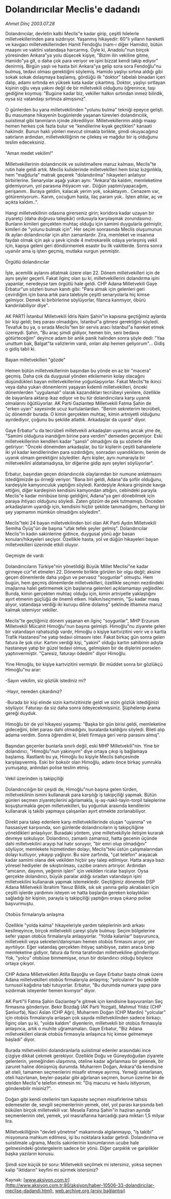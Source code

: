 # Dolandırıcılar Meclis'e dadandı

*Ahmet Dinç 2003.07.28*

<font class="agenda2NewsSpot">
 Dolandırıcılar, devletin kalbi Meclis"e kadar girip, çeşitli hilelerle milletvekillerinden para sızdırıyor. Yaşanmış hikayedir: 60"lı yılların hareketli ve kavgacı milletvekillerinden Hamit Fendoğlu (nam-ı diğer Hamido), bütün maaşını ve vaktini vatandaşa harcarmış.
</font>
<font class="newsDetail">
 Öyle ki, Anadolu"nun birçok yöresinden Ankara"ya yolu düşecek kişiye, "Bizim ilin vekiline gitme, Hamido"ya git, o daha çok para veriyor ve işini bizzat kendi takip ediyor" denirmiş. Birgün yaşlı ve hasta biri Ankara"ya gelip sora sora Fendoğlu"nu bulmuş, tedavi olması gerektiğini söylemiş. Hamido yaşlıyı sırtına aldığı gibi sokak sokak dolaşmaya başlamış, gördüğü ilk "doktor" tabelalı binadan içeri dalıp, adamı sırtında en yüksek kata kadar çıkartmış. Doktor, yaşlıyı sırtlayan kişinin oğlu veya yakını değil de bir milletvekili olduğunu öğrenince, taşı gediğine koymuş: "Bugüne kadar biz, vekiller halkın sırtından inmez bilirdik, oysa siz vatandaşı sırtınıza almışsınız".
 <br/>
 <br/>
 O günlerden bu yana milletvekilinden "yolunu bulma" tekniği epeyce gelişti. Bu masumane hikayenin bugünlerde yaşanan türevleri dolandırıcılık, suiistimal gibi tanımların içinde zikrediliyor. Milletvekillerinin aldığı maaşı hemen herkes çok fazla bulur ve "kendilerine kıyak geçtikleri" kanaati hakimdir. Bunun haklı yönleri mevcut olmakla birlikte, şimdi okuyacağınız satırların ardından, milletvekilliğinin ne çilekeş ve mağdur bir iş olduğunu teslim edeceksiniz.
 <br/>
 <br/>
 "Aman medet vekilim!"
 <br/>
 <br/>
 Milletvekillerinin dolandırıcılık ve suiistimallere maruz kalması, Meclis"te rutin hale geldi artık. Meclis kulislerinde milletvekilleri hem biraz kızgınlıkla, hem "mağdurla" matrak geçerek "dolandırılma" hikayeleri anlatıyor birbirlerine. Senaryolar aşağı yukarı aynı: "Ankara"da kaldım, memleketime gidemiyorum, yol parasına ihtiyacım var.. Düğün yaptım/yapacağım, perişanım.. Buraya geldim, kalacak yerim yok, sokaktayım.. Cenazem var, götüremiyorum.. Karım, çocuğum hasta, ilaç param yok.. İşten attılar, aç ve açıkta kaldım..".
 <br/>
 <br/>
 Hangi milletvekilinin odasına girerseniz girin; koridora kadar uzayan bir ziyaretçi (daha doğrusu talepkâr) ordusuyla karşılaşmak zorundasınız. Bunların kimileri gerçekten muhtaç olduğu için samimi duygularla gelmiştir, kimileri de "yolunu bulmak için". Her seçim sonrasında Meclis oluşumunun ilk ayları dolandırıcılar için altın zamanlardır. Zira, memleket ve insanına faydalı olmak için aşk u şevk içinde 4 metrekarelik odaya yerleşmiş vekil için, kapıya geleni geri döndürmemek esastır bu ilk vakitlerde. Sonra sonra uyanılır ama iş işten geçmiş, mutlaka vurgun yenmiştir.
 <br/>
 <br/>
 Örgütlü dolandırıcılar
 <br/>
 <br/>
 İşte, acemilik aylarını atlatmak üzere olan 22. Dönem milletvekilleri için de aynı şeyler geçerli. Fakat ilginç olan şu ki, milletvekillerini dolandırma işini yapanlar, neredeyse tam örgütlü hale geldi. CHP Adana Milletvekili Gaye Erbatur"un sözleri bunun kanıtı gibi: "Para almak için gelenleri geri çevirdiğim için bana artık para talebiyle çeşitli senaryolarla hiç kimse gelmiyor. Demek ki birbirlerine söylüyorlar, filanca kanmıyor, öbürü kandırılabiliyor diye".
 <br/>
 <br/>
 AK PARTİ İstanbul Milletvekili İdris Naim Şahin"in kapısına geçtiğimiz aylarda bir kişi geldi; beş parası olmadığını, İstanbul"a gitmesi gerektiğini söyledi. Tevafuk bu ya, o sırada Meclis"ten bir servis aracı İstanbul"a hareket etmek üzereydi. Şahin, "Bu araç şimdi gidiyor, hemen bin, seni bedava götürteceğim" deyince adam bir anlık panik halinden sonra şöyle dedi: "Yaa unuttum bak, Balgat"ta valizlerim vardı, onları alıp hemen geliyorum"... Gidiş o gidiş tabii ki.
 <br/>
 <br/>
 Bayan milletvekilleri "gözde"
 <br/>
 <br/>
 Hemen bütün milletvekillerinin başından bu yönde en az bir "macera" geçmiş. Daha çok da duygusal yönden etkilemenin kolay olacağını düşündükleri bayan milletvekillerine yoğunlaşıyorlar. Fakat Meclis"te ikinci veya daha yukarı dönemlerini yaşayan kıdemli milletvekilleri, önceki dönemlerden "uygulamalı" olarak kazandıkları tecrübeyi yenilere, özellikle de bayanlara aktarıp ikaz ediyor ve bu tür dolandırıcılara karşı uyanık olmalarını öğütlüyorlar. AK Parti Gaziantep Milletvekili Fatma Şahin de "erken uyarı" sayesinde ucuz kurtulanlardan. "Benim sekreterim tecrübeli, üç dönemdir burada. O kimin gerçekten muhtaç, kimin artniyetli olduğunu ayırdediyor, çoğunu bu şekilde atlattık. Arkadaşlar da uyardı" diyor.
 <br/>
 <br/>
 Gaye Erbatur"u da tecrübeli milletvekili arkadaşları uyarmış ancak yine de, "Samimi olduğuna inandığım birine para verdim" demeden geçemiyor. Eski milletvekillerinin kendileri kadar "şanslı" olmadığını da şu sözlerle dile getiriyor: "Önceki dönemden arkadaşlar, bu tür kişilerin çeşitli bahanelerle iki yıl kadar kendilerinden para sızdırdığını, sonradan uyandıklarını, benim de uyanık olmam gerektiğini söylediler. Aynı kişiler, aynı numarayla bir milletvekilini aldatamadıysa, bir diğerine gidip aynı şeyleri söylüyorlar".
 <br/>
 <br/>
 Erbatur, başından geçen dolandırıcılık olaylarından bir numune anlatmasını istediğimizde şu örneği veriyor: "Bana biri geldi, Adana"da şoför olduğunu, kardeşiyle kamyonculuk yaptığını söyledi. Kardeşiyle Ankara girişinde kavga ettiğini, diğer kardeşinin kendisini kamyondan attığını, cebindeki parayla Meclis"e kadar minibüse binip geldiğini, Adana"ya geri dönebilmek için paraya ihtiyacı olduğunu söyledi. Zaten gözüm de pek tutmamıştı. Önceden arkadaşlarım uyardığı için, kendisini hiçbir şekilde tanımadığımı, herhangi bir şey yapmamın mümkün olmadığını söyledim".
 <br/>
 <br/>
 Meclis"teki 24 bayan milletvekilinden biri olan AK Parti Aydın Milletvekili Semiha Öyüş"ün de başına "ufak tefek şeyler gelmiş". Dolandırıcılar Meclis"in kadın sakinlerine gidince, duygusal yönü ağır basan konuları/hikayeleri seçiyor. Özellikle hasta, yol ve düğün hikayeleri bayan milletvekilleri üzerinde etkili oluyor.
 <br/>
 <br/>
 Geçmişte de vardı
 <br/>
 <br/>
 Dolandırıcıların Türkiye"nin yönetildiği Büyük Millet Meclisi"ne kadar girmeye cür"et etmeleri 22. Dönemle birlikte görülen bir olgu değil; aksine geçen dönemlerde daha yoğun ve pervasız "soygunlar" olmuştu. Hem bugün, hem geçmiş dönemlerde milletvekilleri, özellikle seçmen nezdindeki imajlarına halel getirmemek için başlarına gelenleri açıklamamayı yeğlediler. Bunda, kimin gerçekten muhtaç olduğu için, kimin artniyetle yaklaştığını ayırt etmenin güçlüğü de önemli etken. Halkın/seçmenin, "Şu kadar maaş alıyor, vatandaşa verdiği iki kuruşu diline dolamış" şeklinde ithamına maruz kalmak istemiyor vekiller.
 <br/>
 <br/>
 Meclis"te geçtiğimiz dönem yaşanan en ilginç "soygunlar", MHP Erzurum Milletvekili Mücahit Himoğlu"nun başına gelmişti. Himoğlu"nu ziyarete gelen bir vatandaşın rahatsızlığı vardır, Himoğlu o kişiye kartvizitini verir ve o kartla Trafik Hastanesi"ne yatıp tedavi olmasını ister. Fakat birkaç gün sonra gelen fatura ile şok olur. Kartını verdiği kişi, "yakini" olduğu kartın sahibinin adıyla hastaneye yatıp bir güzel tedavi olmuş, gelmişken bir de dişlerini porselen yaptırıvermiştir. "Çaresiz, faturayı ödedim" diyor Himoğlu.
 <br/>
 <br/>
 Yine Himoğlu, bir kişiye kartvizitini vermiştir. Bir müddet sonra bir gözlükçü Himoğlu"nu arar:
 <br/>
 <br/>
 -Sayın vekilim, siz gözlük istediniz mi?
 <br/>
 <br/>
 -Hayır, nereden çıkardınız?
 <br/>
 <br/>
 -Burada bir kişi elinde sizin kartvizitinizle geldi ve sizin gözlük istediğinizi söylüyor. Faturayı da siz daha sonra ödeyecekmişsiniz. Şüphelenip arama gereği duyduk.
 <br/>
 <br/>
 Himoğlu bir de yol hikayesi yaşamış: "Başka bir gün birisi geldi, memleketine gideceğini, bilet parası dahi olmadığını, buralarda kaldığını söyledi. Bileti alıp adama verdim. Sonra öğrendim ki, bileti firmaya geri verip parasını almış".
 <br/>
 <br/>
 Başından geçenler bunlarla sınırlı değil, eski MHP Milletvekili"nin. Yine bir dolandırıcı, "Himoğlu"nun yakınıyım" diye ortaya çıkıp iş bağlamaya başlamış. Rastlantı bu ya, Himoğlu bu kişiyle Meclis bahçesinde karşılaşıvermiş. Eski bir boksör olan Himoğlu, adamı önce birkaç yumrukla yumuşatıp, ardından polise teslim etmiş.
 <br/>
 <br/>
 Vekil üzerinden iş takipçiliği
 <br/>
 <br/>
 Dolandırıcılığın bir çeşidi de, Himoğlu"nun başına gelen türden, milletvekilinin ismini kullanarak para karşılığı iş takipçiliği yapmak. Bütün günleri seçmen ziyaretçilerini ağırlamakla, iş-aş-nakil-tayin-torpil taleplerine koşuşturmakla geçen milletvekilleri, bu yoğunluk arasında kendilerini kullanarak iş takibi yapmaya çalışanları ayırt etmekte zorlanabiliyor.
 <br/>
 <br/>
 Direkt para talep edenlere karşı milletvekillerinde oluşan "uyanma" ve hassasiyet karşısında, son günlerde dolandırıcıların iş takipçiliğine yöneldikleri anlaşılıyor. Buradaki yöntem, yine milletvekiliyle iletişim kurarak devreye sokuluyor. Dolandırıcı, zamanlı zamansız, hatta gecenin üçünde dahi milletvekilini arayıp hal hatır soruyor, "bir emri olup olmadığını" söylüyor, memlekete hizmetinden dolayı, Meclis"teki üstün çalışmalarından dolayı kutluyor, yıkayıp yağlıyor. Bu süre zarfında, "çat telefon" arayacak kadar samimi olana dek vekilden hiçbir şey talep edilmiyor. Hatta araya bazı yöresel hediyeler de sıkıştırılması, cazibe oranını artırıyor. Ardından "amcanın, dayının, yeğenin işleri" için vekilden ricalar başlıyor. Oysa gerçekte dolandırıcı, büyük paralar aldığı sıradan vatandaşın işini milletvekilini kullanarak yapmak istemektedir. Geçtiğimiz dönemde DSP Adana Milletvekili İbrahim Yavuz Bildik, sık sık yanına gelip akrabaları için çeşitli işlerde yardımını isteyen ve hatta başlarda gereken kolaylıkları sağladığı bir kişinin, parayla iş takipçiliği yaptığını oraya çıkarıp polise başvurmuştu.
 <br/>
 <br/>
 Otobüs firmalarıyla anlaşma
 <br/>
 <br/>
 Özellikle "yolda kalma" hikayeleriyle yardım taleplerinin ardı arkası kesilmeyince, birçok milletvekili çareyi şöyle bulmuş: Seçim bölgelerine sefer yapan otobüs firmalarıyla anlaşıyorlar. "Yolda kalanlar" başvurunca, milletvekili veya sekreteri/danışmanı hemen otobüs firmasını arıyor, yer ayırtılıyor. Eğer vatandaş gerçekten ihtiyaç sahibiyse, zaten araca binip memleketine gidiyor, fatura da firma tarafından milletvekiline gönderiliyor. Yok, "yolcu" otobüse binmemişse, onun bir dolandırıcı olduğu böylece ortaya çıkıyor.
 <br/>
 <br/>
 CHP Adana Milletvekilleri Atilla Başoğlu ve Gaye Erbatur başta olmak üzere Adana milletvekilleri otobüs firmalarıyla anlaşmış; "yolcularını" bu şekilde turnusol kağıdına tabi tutuyorlar. Erbatur, "Bu durumda numara yapıp para sızdırmak isteyenler hemen kıvırıyor" diyor.
 <br/>
 <br/>
 AK Parti"li Fatma Şahin Gaziantep"e gitmek için kendisine başvuranları Seç firmasına gönderiyor. Bekir Bozdağ (AK Parti Yozgat), Mahmut Yıldız (CHP Şanlıurfa), Naci Aslan (CHP Ağrı), Muharrem Doğan (CHP Mardin) "yolcular" için otobüs firmalarıyla anlaşan çok sayıda milletvekilinden sadece birkaçı. İlginç olan şu ki, "yolda kaldım" diyenlerin, milletvekili bir otobüs firmasıyla anlaşınca, artık o muhite uğramamaları. Gaye Erbatur, "Biz Adana milletvekilleri olarak otobüs firmasıyla anlaşınca hiç kimse gelmemeye başladı" diyor.
 <br/>
 <br/>
 Burada milletvekilini dolandıranlarla suiistimal edenler arasındaki ince çizgiye dikkat çekmek gerekiyor. Özellikle Doğu ve Güneydoğudan ziyarete gelenlerin, yemeğinden ulaşımına, oteline kadar ağırlanması bir gelenek, bir zaruret haline dönüşmüş durumda. Muharrem Doğan, Ankara"da kendisine ait oteli, tamamen seçmenlerini misafir etmeye ayırmış. Yemeği ısmarlanan, oteli hazırlanan, beyler-paşalar gibi ağırlanan seçmen, bunun üzerine bir de otelden Meclis"e telefon etmesin mi: "Diş macunu ve havlu istiyorum, gönderebilir misiniz?".
 <br/>
 <br/>
 Doğan gibi kendi otellerini tam kapasite seçmen misafirlerine tahsis edemeseler de, sevgili seçmenlerinin yemek, otel, yol parası karşısında beli bükülen birçok milletvekili var. Mesela Fatma Şahin"in haziran ayında seçmenlerinin otel, yemek, yol masraflarına harcadığı para miktarı 1,5 milyar lira.
 <br/>
 <br/>
 Milletvekilliğinin "devleti yönetme" makamında algılanmayıp, "iş takibi" misyonuna mahkum edilmesi, işi bu noktalara kadar getirdi. Dolandırılma ve suiistimale uğrama, Meclis sakinlerinin konumlarının ucube hale gelmesindeki göstergelerin sadece bir yönü. Diğer çarpıklık ve gariplikler başka yazıların konusu.
 <br/>
 <br/>
 Şimdi size küçük bir soru: Milletvekili seçilmek mi istersiniz, yoksa seçmen kalıp "iktidarın" keyfini mi sürmek istersiniz?
 <br/>
</font>

Kaynak: [www.aksiyon.com.tr](http://www.aksiyon.com.tr:80/aksiyon/haber-10506-33-dolandiricilar-meclise-dadandi.html), [web.archive.org (arşiv bağlantısı)](http://web.archive.org/web/20100728080225/http://www.aksiyon.com.tr:80/aksiyon/haber-10506-33-dolandiricilar-meclise-dadandi.html)
